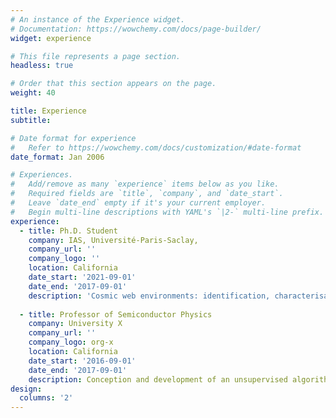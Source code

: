 ```yaml
---
# An instance of the Experience widget.
# Documentation: https://wowchemy.com/docs/page-builder/
widget: experience

# This file represents a page section.
headless: true

# Order that this section appears on the page.
weight: 40

title: Experience
subtitle:

# Date format for experience
#   Refer to https://wowchemy.com/docs/customization/#date-format
date_format: Jan 2006

# Experiences.
#   Add/remove as many `experience` items below as you like.
#   Required fields are `title`, `company`, and `date_start`.
#   Leave `date_end` empty if it's your current employer.
#   Begin multi-line descriptions with YAML's `|2-` multi-line prefix.
experience:
  - title: Ph.D. Student
    company: IAS, Université-Paris-Saclay,
    company_url: ''
    company_logo: ''
    location: California
    date_start: '2021-09-01'
    date_end: '2017-09-01'
    description: 'Cosmic web environments: identification, characterisation and quantification of cosmological information.'
        
  - title: Professor of Semiconductor Physics
    company: University X
    company_url: ''
    company_logo: org-x
    location: California
    date_start: '2016-09-01'
    date_end: '2017-09-01'
    description: Conception and development of an unsupervised algorithm to deinterleave radar pulses emitted by satellites.
design:
  columns: '2'
---
```

